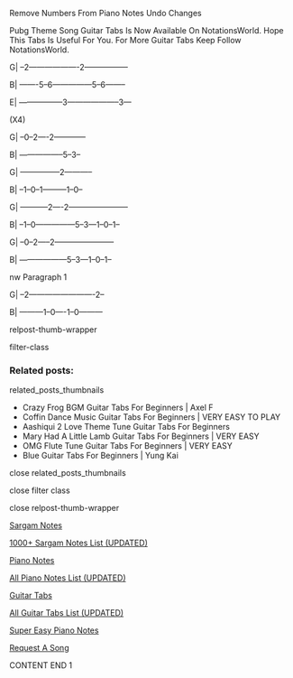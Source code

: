 
Remove Numbers From Piano Notes
Undo Changes

Pubg Theme Song Guitar Tabs Is Now Available On NotationsWorld. Hope This Tabs Is Useful For You. For More Guitar Tabs Keep Follow NotationsWorld.



G| –2——————-2—————–

B| ——-5–6—————5–6——–

E| —————–3——————–3—

(X4)



G| –0–2—-2————

B| —————–5–3–



G| —————2———–

B| –1–0–1———1–0–



G| ———–2—-2———————–

B| –1–0—————5–3—1–0–1–



G| –0–2—–2———————–

B| ——————5–3—1–0–1–

nw Paragraph 1



G| –2————————-2–

B| ———1–0—-1–0———

relpost-thumb-wrapper

filter-class

### Related posts:

related_posts_thumbnails

* Crazy Frog BGM Guitar Tabs For Beginners | Axel F
* Coffin Dance Music Guitar Tabs For Beginners | VERY EASY TO PLAY
* Aashiqui 2 Love Theme Tune Guitar Tabs For Beginners
* Mary Had A Little Lamb Guitar Tabs For Beginners | VERY EASY
* OMG Flute Tune Guitar Tabs For Beginners | VERY EASY
* Blue Guitar Tabs For Beginners | Yung Kai

close related_posts_thumbnails

close filter class

close relpost-thumb-wrapper

[Sargam Notes](https://www.notationsworld.com/sargam-notes.html)

[1000+ Sargam Notes List (UPDATED)](https://www.notationsworld.com/all-songs-list-sargam-notes.html)

[Piano Notes](https://www.notationsworld.com/piano-notes.html)

[All Piano Notes List (UPDATED)](https://www.notationsworld.com/all-songs-list-piano-notes.html)

[Guitar Tabs](https://www.notationsworld.com/guitar-tabs.html)

[All Guitar Tabs List (UPDATED)](https://www.notationsworld.com/all-songs-list-guitar-tabs.html)

[Super Easy Piano Notes](https://studywall.in/)

[Request A Song](https://www.notationsworld.com/request-a-song.html)

CONTENT END 1

